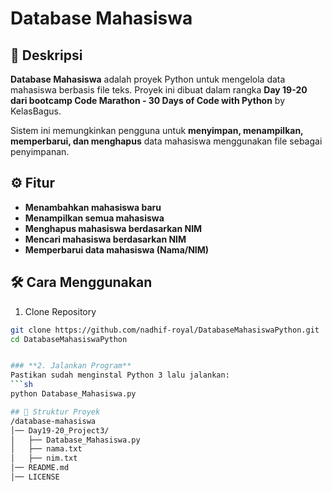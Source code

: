 # Database Mahasiswa

## 📌 Deskripsi
**Database Mahasiswa** adalah proyek Python untuk mengelola data mahasiswa berbasis file teks. Proyek ini dibuat dalam rangka **Day 19-20 dari bootcamp Code Marathon - 30 Days of Code with Python** by KelasBagus.

Sistem ini memungkinkan pengguna untuk **menyimpan, menampilkan, memperbarui, dan menghapus** data mahasiswa menggunakan file sebagai penyimpanan.

## ⚙️ Fitur
- **Menambahkan mahasiswa baru**
- **Menampilkan semua mahasiswa**
- **Menghapus mahasiswa berdasarkan NIM**
- **Mencari mahasiswa berdasarkan NIM**
- **Memperbarui data mahasiswa (Nama/NIM)**

## 🛠️ Cara Menggunakan
1. Clone Repository
```sh
git clone https://github.com/nadhif-royal/DatabaseMahasiswaPython.git
cd DatabaseMahasiswaPython


### **2. Jalankan Program**
Pastikan sudah menginstal Python 3 lalu jalankan:
```sh
python Database_Mahasiswa.py

## 📂 Struktur Proyek
/database-mahasiswa
│── Day19-20_Project3/
│   ├── Database_Mahasiswa.py
│   ├── nama.txt
│   ├── nim.txt
│── README.md
│── LICENSE
